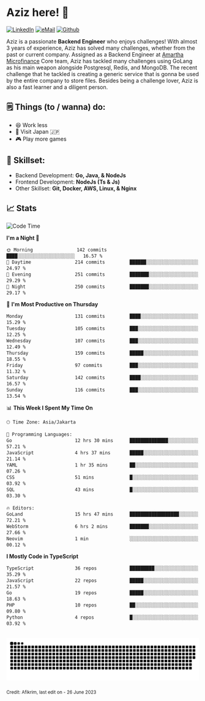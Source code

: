 # Aziz here! 👋

[![LinkedIn](https://img.shields.io/static/v1?message=afikrim&logo=linkedin&label=&color=0077B5&logoColor=white&labelColor=&style=for-the-badge)](https://www.linkedin.com/in/afikrim)
[![eMail](https://img.shields.io/static/v1?message=afikrim10@gmail.com&logo=gmail&label=&color=D14836&logoColor=white&labelColor=&style=for-the-badge)](mailto:afikrim10@gmail.com)
[![Github](https://komarev.com/ghpvc/?username=afikrim&label=Visitors&style=for-the-badge)](https://www.github.com/afikrim)

<!--Introduction-->
Aziz is a passionate **Backend Engineer** who enjoys challenges! With almost 3 years of experience, Aziz has solved many challenges, whether from the past or current company. Assigned as a Backend Engineer at [Amartha Microfinance](https://amartha.com) Core team, Aziz has tackled many challenges using GoLang as his main weapon alongside Postgresql, Redis, and MongoDB. The recent challenge that he tackled is creating a generic service that is gonna be used by the entire company to store files. Besides being a challenge lover, Aziz is also a fast learner and a diligent person.

<!--Things TODO-->
## 🗒️ Things (to / wanna) do:

- 😆 Work less
- 🚀 Visit Japan 🇯🇵
- 🎮 Play more games

<!--Skillset-->
## 🏅 Skillset:

- Backend Development: **Go, Java, & NodeJs**
- Frontend Development: **NodeJs (Ts & Js)**
- Other Skillset: **Git, Docker, AWS, Linux, & Nginx**

## 📈 Stats  

<!--START_SECTION:waka-->
![Code Time](http://img.shields.io/badge/Code%20Time-1%2C030%20hrs%2039%20mins-blue)

**I'm a Night 🦉** 

```text
🌞 Morning                142 commits         ████░░░░░░░░░░░░░░░░░░░░░   16.57 % 
🌆 Daytime                214 commits         ██████░░░░░░░░░░░░░░░░░░░   24.97 % 
🌃 Evening                251 commits         ███████░░░░░░░░░░░░░░░░░░   29.29 % 
🌙 Night                  250 commits         ███████░░░░░░░░░░░░░░░░░░   29.17 % 
```
📅 **I'm Most Productive on Thursday** 

```text
Monday                   131 commits         ████░░░░░░░░░░░░░░░░░░░░░   15.29 % 
Tuesday                  105 commits         ███░░░░░░░░░░░░░░░░░░░░░░   12.25 % 
Wednesday                107 commits         ███░░░░░░░░░░░░░░░░░░░░░░   12.49 % 
Thursday                 159 commits         █████░░░░░░░░░░░░░░░░░░░░   18.55 % 
Friday                   97 commits          ███░░░░░░░░░░░░░░░░░░░░░░   11.32 % 
Saturday                 142 commits         ████░░░░░░░░░░░░░░░░░░░░░   16.57 % 
Sunday                   116 commits         ███░░░░░░░░░░░░░░░░░░░░░░   13.54 % 
```


📊 **This Week I Spent My Time On** 

```text
🕑︎ Time Zone: Asia/Jakarta

💬 Programming Languages: 
Go                       12 hrs 30 mins      ██████████████░░░░░░░░░░░   57.21 % 
JavaScript               4 hrs 37 mins       █████░░░░░░░░░░░░░░░░░░░░   21.14 % 
YAML                     1 hr 35 mins        ██░░░░░░░░░░░░░░░░░░░░░░░   07.26 % 
CSS                      51 mins             █░░░░░░░░░░░░░░░░░░░░░░░░   03.92 % 
SQL                      43 mins             █░░░░░░░░░░░░░░░░░░░░░░░░   03.30 % 

🔥 Editors: 
GoLand                   15 hrs 47 mins      ██████████████████░░░░░░░   72.21 % 
WebStorm                 6 hrs 2 mins        ███████░░░░░░░░░░░░░░░░░░   27.66 % 
Neovim                   1 min               ░░░░░░░░░░░░░░░░░░░░░░░░░   00.12 % 
```

**I Mostly Code in TypeScript** 

```text
TypeScript               36 repos            █████████░░░░░░░░░░░░░░░░   35.29 % 
JavaScript               22 repos            █████░░░░░░░░░░░░░░░░░░░░   21.57 % 
Go                       19 repos            █████░░░░░░░░░░░░░░░░░░░░   18.63 % 
PHP                      10 repos            ██░░░░░░░░░░░░░░░░░░░░░░░   09.80 % 
Python                   4 repos             █░░░░░░░░░░░░░░░░░░░░░░░░   03.92 % 
```




<!--END_SECTION:waka-->


<br clear="both">

<div align="center">
  <img src="https://raw.githubusercontent.com/afikrim/afikrim/output/snake.svg" alt="Snake animation" />
</div>


<sub>Credit: Afikrim, last edit on - 26 June 2023</sub>
